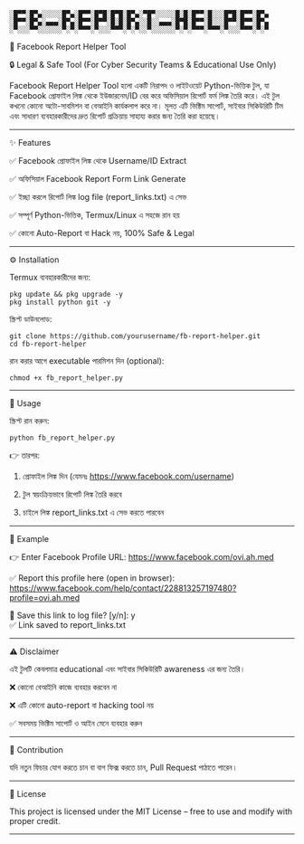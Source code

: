 ```
░█▀▀░█▀▄░░░░░█▀▄░█▀▀░█▀█░█▀█░█▀▄░▀█▀░░░░░█░█░█▀▀░█░░░█▀█░█▀▀░█▀▄
░█▀▀░█▀▄░▄▄▄░█▀▄░█▀▀░█▀▀░█░█░█▀▄░░█░░▄▄▄░█▀█░█▀▀░█░░░█▀▀░█▀▀░█▀▄
░▀░░░▀▀░░░░░░▀░▀░▀▀▀░▀░░░▀▀▀░▀░▀░░▀░░░░░░▀░▀░▀▀▀░▀▀▀░▀░░░▀▀▀░▀░▀
```

📌 Facebook Report Helper Tool

🔒 Legal & Safe Tool (For Cyber Security Teams & Educational Use Only)

Facebook Report Helper Tool হলো একটি নিরাপদ ও লাইটওয়েট Python-ভিত্তিক টুল, যা Facebook প্রোফাইল লিঙ্ক থেকে ইউজারনেম/ID বের করে অফিসিয়াল রিপোর্ট ফর্ম লিঙ্ক তৈরি করে। এই টুল কখনো কোনো অটো-সাবমিশন বা বেআইনি কার্যকলাপ করে না। মূলত এটি ভিক্টিম সাপোর্ট, সাইবার সিকিউরিটি টিম এবং সাধারণ ব্যবহারকারীদের দ্রুত রিপোর্ট প্রক্রিয়ায় সাহায্য করার জন্য তৈরি করা হয়েছে।


---

✨ Features

✅ Facebook প্রোফাইল লিঙ্ক থেকে Username/ID Extract

✅ অফিসিয়াল Facebook Report Form Link Generate

✅ ইচ্ছা করলে রিপোর্ট লিঙ্ক log file (report_links.txt) এ সেভ

✅ সম্পূর্ণ Python-ভিত্তিক, Termux/Linux এ সহজে রান হয়

✅ কোনো Auto-Report বা Hack নয়, 100% Safe & Legal



---

⚙️ Installation

Termux ব্যবহারকারীদের জন্য:
```
pkg update && pkg upgrade -y
pkg install python git -y
```
স্ক্রিপ্ট ডাউনলোড:
```
git clone https://github.com/yourusername/fb-report-helper.git
cd fb-report-helper
```
রান করার আগে executable পারমিশন দিন (optional):
```
chmod +x fb_report_helper.py
```

---

🚀 Usage

স্ক্রিপ্ট রান করুন:
```
python fb_report_helper.py
```
👉 তারপর:

1. প্রোফাইল লিঙ্ক দিন (যেমনঃ https://www.facebook.com/username)


2. টুল স্বয়ংক্রিয়ভাবে রিপোর্ট লিঙ্ক তৈরি করবে


3. চাইলে লিঙ্ক report_links.txt এ সেভ করতে পারবেন




---

📌 Example

👉 Enter Facebook Profile URL: https://www.facebook.com/ovi.ah.med  

✅ Report this profile here (open in browser):  
https://www.facebook.com/help/contact/228813257197480?profile=ovi.ah.med  

💾 Save this link to log file? [y/n]: y  
✅ Link saved to report_links.txt


---

⚠️ Disclaimer

এই টুলটি কেবলমাত্র educational এবং সাইবার সিকিউরিটি awareness এর জন্য তৈরি।

❌ কোনো বেআইনি কাজে ব্যবহার করবেন না

❌ এটি কোনো auto-report বা hacking tool নয়

✅ সবসময় ভিক্টিম সাপোর্ট ও আইন মেনে ব্যবহার করুন



---

🤝 Contribution

যদি নতুন ফিচার যোগ করতে চান বা বাগ ফিক্স করতে চান, Pull Request পাঠাতে পারেন।


---

📜 License

This project is licensed under the MIT License – free to use and modify with proper credit.


---

